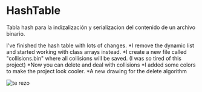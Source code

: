 # HashTable
Tabla hash para la indizalización y serializacion del contenido de un archivo binario.

I've finished the hash table with lots of changes.
*I remove the dynamic list and started working with class arrays instead.
*I create a new file called "collisions.bin" where all collisions will be saved. (I was so tired of this project)
*Now you can delete and deal with collisions
*I added some colors to make the project look cooler.
*A new drawing for the delete algorithm

![te rezo](https://user-images.githubusercontent.com/41934871/234478111-450a2b11-5818-48e6-b629-a8e58f7744ba.gif)
